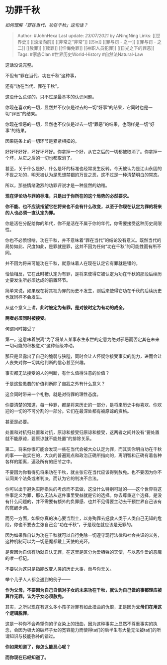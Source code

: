 # 功罪千秋
*如何理解「罪在当代，功在千秋」这句话？*

> Author: #JohnHexa
Last update: *23/07/2021* by ANingNing
Links: [[世界史]] [[滚滚向前]] [[非常之“非常”]] [[Sin]] [[罪与罚 - 之一]] [[罪与罚 - 之二]] [[赦罪]] [[赎罪]] [[忏悔免罪]] [[神职人员犯罪]] [[日光之下的罪恶]]
Tags:  #家族Clan #世界历史World-History  #自然法Natural-Law 


这话没说完整。

不但有“罪在当代、功在千秋”这种事，

还有“功在当代、罪在千秋”。

这没什么荒谬的，只不过是最基本的认识问题。

你现在喜欢的一切，显然并不仅仅是过去的一切“好事”的结果，它同时也是一切“罪恶”的结果。

你现在憎恶的一切，显然也不仅仅是过去一切“罪恶”的结果，也同样是一切“好事”的结果。

因果链条上的一切环节是紧紧相扣的。

好好坏好好，坏好坏坏好。你拿掉一个好，从它之后的一切都被取消了。你拿掉一个坏，从它之后的一切也都取消了。

甚至，关于什么是好、什么是坏的标准也经常发生反转。今天被认为是江山永固的不世之功的，明天被认为是思想禁锢的万世之恶，这不过是一种清楚明白的常态。

所以，那些情绪激烈的功罪评说才是一种显然的幼稚。

**现在评论功与罪的标准，只是出于你所在的这个局势的必然要求。**

**你不能、也不应该指望它在将来也不会有什么改变，以至于你现在认定为罪的将来的人也必须一直认定为罪。**

你是活在分配给你的年代，你不是活在不属于你的年代，你需要接受这种历史局限性。

你也不必愤恨啥，功在千秋，并不意味着“罪在当代”的结论没有意义。既然当代的局势如此、尺度如此，是罪就是罪，这并不因为任何“功在千秋”的可能性而有所不同。

并不因为将来可能功在千秋，就意味着人在现在认定它有罪就是错的。

恰恰相反，它在此时被认定为有罪，是将来使得它被认定为功在千秋的那段后续历史要发生所必须达成的前置环节。

简单来说，如果现在将其视为罪的历史不发生，则后来使得它功在千秋的后续历史也就同样不会发生。

从这个意义上讲，**此时被定为有罪，是对彼时定为有功的成全。**

**两者必须同时被接受。**

何谓同时接受？

第一，这意味着脱离“为了将某人某事永生永世的定意为绝对邪恶而否定其在未来一切可能的积极意义”这种低级冲动。

那只是显露出了自己的脆弱与狭隘，同时会让人怀疑你接受事实的能力，进而会让人丧失对你一切其他判断的信心甚至兴趣。

事实都无法接受的人的判断，有什么值得注意的价值？

于是这些愚蠢的价值判断除了自戕之外有什么意义？

这会同时带来一个礼物，就是对待罪的理性态度。

你要清楚的知道，每一种罪，都是将来历史的一部分，是将来历史中你喜欢、你欢迎的一切的不可分割的一部分。它们在最深处都有被原谅的资格。

甚至是必要。

处置和对抗归处置和对抗，原谅和接受归原谅和接受，这两者之间并没有“要处置就不能原谅，要原谅就不能处置”的排除关系。

第二，将来你很可能会发现一些在当代会被大众认定为罪，而其实你明白功在千秋的事——说实在的，大众的普遍观点和政治正确所指向的，离明智和正确有着各种各样的距离，遍及所有的细节之中。

不要因为你看得见将来功在千秋，就主张它在当代应该得到赦免。也不要因为你不认同某个法条或者判决，而认为它的判决不合法。

你可以出于避免实际损失的考虑而不去做，这没什么特别可耻的——这个世界将这件事定义为罪，那么无法从这件事里受益就是它的选择。你去尊重这个选择，是没有什么问题的，并不需要有额外的负罪感、也并不见得要主动去干预世界自己该有的觉醒步调。

而另一方面，如果你真的决心要当烈士，以身殉罪去拯救人类于人类自己无知的危险，你也不要去主张自己会“功在千秋”，于是现在就应该是无罪的。

因为如果靠自认为功在千秋就可以自行免除一切遵守现行法律和社会共识的义务，这种机制可以为一切恶魔都戴上天使的光环。

是否因为自信有功就自认无罪，在这里是区分为爱牺牲的天使，与以恶作爱的恶魔的唯一标记。

不要以为这只是指能改变人类的历史大事，而与你无关。

举个几乎人人都会遇到的例子——

**作为父母，不要因为自己自信对子女的未来功在千秋，就认为自己做的事都理应被算作无罪，认为子女必须赦免。**

其实，之所以现在有这么多小孩子对罪有如此扭曲的仇恨，正是因为**父母们在用这个逻辑脱罪**。

这是一种你不会希望你的子女染上的扭曲，因为这种事实上显然不尊重事实的执念，会因为极大的破坏子女的宽容能力而使得ta们的后半生有大量无法被ta们的所谓知识与技能弥补的错过。

**你如果知道了，你怎么能忍心呢？**

**而你现在已经知道了。**



